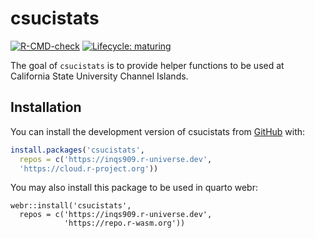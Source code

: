 
<!-- README.md is generated from README.Rmd. Please edit that file -->

# csucistats

<!-- badges: start -->

[![R-CMD-check](https://github.com/inqs909/csucistats/actions/workflows/R-CMD-check.yaml/badge.svg)](https://github.com/inqs909/csucistats/actions/workflows/R-CMD-check.yaml)
[![Lifecycle:
maturing](https://img.shields.io/badge/lifecycle-maturing-blue.svg)](https://www.tidyverse.org/lifecycle/#maturing)
<!-- badges: end -->

The goal of `csucistats` is to provide helper functions to be used at
California State University Channel Islands.

## Installation

You can install the development version of csucistats from
[GitHub](https://github.com/inqs909/csucistats) with:

``` r
install.packages('csucistats', 
  repos = c('https://inqs909.r-universe.dev', 
  'https://cloud.r-project.org'))
```

You may also install this package to be used in quarto webr:

    webr::install('csucistats',
      repos = c('https://inqs909.r-universe.dev', 
                'https://repo.r-wasm.org'))
